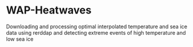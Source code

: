 # WAP-Heatwaves
Downloading and processing optimal interpolated temperature and sea ice data using rerddap and detecting extreme events of high temperature and low sea ice
